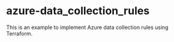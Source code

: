 # azure-data_collection_rules

This is an example to implement Azure data collection rules using Terraform.
